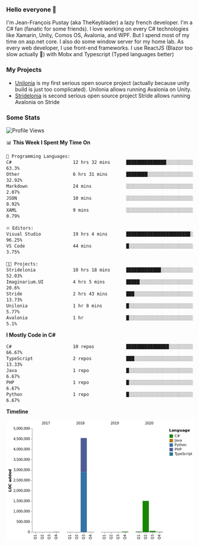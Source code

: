 ### Hello everyone 👋

I'm Jean-François Pustay (aka TheKeyblader) a lazy french developer. I'm a C# fan (fanatic for some friends). I love working on every C# technologies like Xamarin, Unity, Comos OS, Avalonia, and WPF.  But I spend most of my time on asp.net core. I also do some window server for my home lab. As every web developer, I use front-end frameworks. I use ReactJS (Blazor too slow actually 🙂) with Mobx and Typescript (Typed languages better)

### My Projects

* [Unilonia](https://github.com/TheKeyblader/Unilonia) is my first serious open source project (actually because unity build is just too complicated).
  Unilonia allows running Avalonia on Unity.
* [Stridelonia](https://github.com/TheKeyblader/Stridelonia) is second serious open source project
  Stride allows running Avalonia on Stride
  
### Some Stats

<!--START_SECTION:waka-->
![Profile Views](http://img.shields.io/badge/Profile%20Views-31-blue)

📊 **This Week I Spent My Time On** 

```text
💬 Programming Languages: 
C#                       12 hrs 32 mins      ███████████████░░░░░░░░░░   63.3% 
Other                    6 hrs 31 mins       ████████░░░░░░░░░░░░░░░░░   32.92% 
Markdown                 24 mins             ░░░░░░░░░░░░░░░░░░░░░░░░░   2.07% 
JSON                     10 mins             ░░░░░░░░░░░░░░░░░░░░░░░░░   0.92% 
XAML                     9 mins              ░░░░░░░░░░░░░░░░░░░░░░░░░   0.79%

🔥 Editors: 
Visual Studio            19 hrs 4 mins       ████████████████████████░   96.25% 
VS Code                  44 mins             █░░░░░░░░░░░░░░░░░░░░░░░░   3.75%

🐱‍💻 Projects: 
Stridelonia              10 hrs 18 mins      █████████████░░░░░░░░░░░░   52.03% 
Imaginarium.UI           4 hrs 5 mins        █████░░░░░░░░░░░░░░░░░░░░   20.6% 
Stride                   2 hrs 43 mins       ███░░░░░░░░░░░░░░░░░░░░░░   13.73% 
Unilonia                 1 hr 8 mins         █░░░░░░░░░░░░░░░░░░░░░░░░   5.77% 
Avalonia                 1 hr                █░░░░░░░░░░░░░░░░░░░░░░░░   5.1%

```

**I Mostly Code in C#** 

```text
C#                       10 repos            ████████████████░░░░░░░░░   66.67% 
TypeScript               2 repos             ███░░░░░░░░░░░░░░░░░░░░░░   13.33% 
Java                     1 repo              █░░░░░░░░░░░░░░░░░░░░░░░░   6.67% 
PHP                      1 repo              █░░░░░░░░░░░░░░░░░░░░░░░░   6.67% 
Python                   1 repo              █░░░░░░░░░░░░░░░░░░░░░░░░   6.67%

```


**Timeline**

![Chart not found](https://github.com/TheKeyblader/TheKeyblader/blob/master/charts/bar_graph.png) 


<!--END_SECTION:waka-->

<!--
**TheKeyblader/TheKeyblader** is a ✨ _special_ ✨ repository because its `README.md` (this file) appears on your GitHub profile.

Here are some ideas to get you started:

- 🔭 I’m currently working on ...
- 🌱 I’m currently learning ...
- 👯 I’m looking to collaborate on ...
- 🤔 I’m looking for help with ...
- 💬 Ask me about ...
- 📫 How to reach me: ...
- 😄 Pronouns: ...
- ⚡ Fun fact: ...
-->
